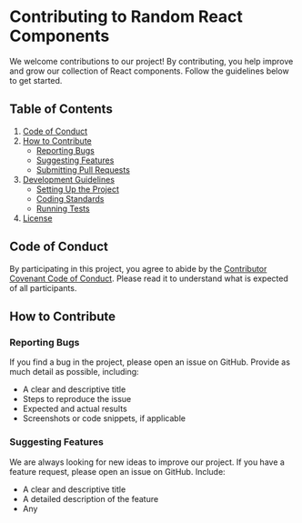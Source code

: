 # Contributing to Random React Components

We welcome contributions to our project! By contributing, you help improve and grow our collection of React components. Follow the guidelines below to get started.

## Table of Contents

1. [Code of Conduct](#code-of-conduct)
2. [How to Contribute](#how-to-contribute)
   - [Reporting Bugs](#reporting-bugs)
   - [Suggesting Features](#suggesting-features)
   - [Submitting Pull Requests](#submitting-pull-requests)
3. [Development Guidelines](#development-guidelines)
   - [Setting Up the Project](#setting-up-the-project)
   - [Coding Standards](#coding-standards)
   - [Running Tests](#running-tests)
4. [License](#license)

## Code of Conduct

By participating in this project, you agree to abide by the [Contributor Covenant Code of Conduct](CODE_OF_CONDUCT.md). Please read it to understand what is expected of all participants.

## How to Contribute

### Reporting Bugs

If you find a bug in the project, please open an issue on GitHub. Provide as much detail as possible, including:

- A clear and descriptive title
- Steps to reproduce the issue
- Expected and actual results
- Screenshots or code snippets, if applicable

### Suggesting Features

We are always looking for new ideas to improve our project. If you have a feature request, please open an issue on GitHub. Include:

- A clear and descriptive title
- A detailed description of the feature
- Any
